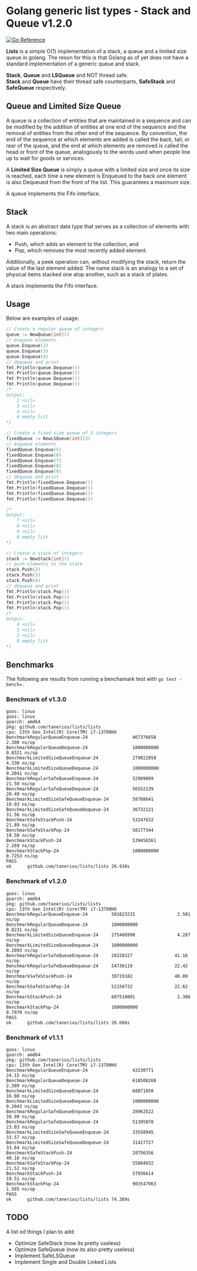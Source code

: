 # Golang generic list types - Stack and Queue v1.2.0

[![Go Reference](https://pkg.go.dev/badge/github.com/tanerius/lists.svg)](https://pkg.go.dev/github.com/tanerius/lists)

**Lists** is a simple O(1) implementation of a stack, a queue and a limited size queue in golang. 
The reson for this is that Golang as of yet does not have a standard implementation of a generic queue and stack.  
  
**Stack**, **Queue** and **LSQueue** and NOT thread safe.  
**Stack** and **Queue** have their thread safe counterparts, **SafeStack** and **SafeQueue** respectively.  

## Queue and Limited Size Queue

A queue is a collection of entities that are maintained in a sequence and can be modified by the addition of entities at one end of the sequence and the removal of entities from the other end of the sequence. By convention, the end of the sequence at which elements are added is called the back, tail, or rear of the queue, and the end at which elements are removed is called the head or front of the queue, analogously to the words used when people line up to wait for goods or services.  

A **Limited Size Queue** is simply a queue with a limited size and once its size is reached, each time a new element is Enqueued to the back one element is also Dequeued from the front of the list. This guarantees a maximum size.
  
A queue implements the Fifo interface.

## Stack 

A stack is an abstract data type that serves as a collection of elements with two main operations:

 - Push, which adds an element to the collection, and  
 - Pop, which removes the most recently added element.  
  
Additionally, a peek operation can, without modifying the stack, return the value of the last element added. The name stack is an analogy to a set of physical items stacked one atop another, such as a stack of plates.  
  
A stack implements the Fifo interface.

## Usage 
Below are examples of usage:  
  
```go
// Create a regular queue of integers
queue := NewQueue[int]()
// enqueue elements
queue.Enqueue(2)
queue.Enqueue(3)
queue.Enqueue(4)
// dequeue and print
fmt.Println(queue.Dequeue())
fmt.Println(queue.Dequeue())
fmt.Println(queue.Dequeue())
fmt.Println(queue.Dequeue())
/*
Output:
    2 <nil>
    3 <nil>
    4 <nil>
    0 empty list
*/

// Create a fixed size queue of 3 integers
fixedQueue := NewLSQueue[int](3)
// enqueue elements
fixedQueue.Enqueue(5)
fixedQueue.Enqueue(6)
fixedQueue.Enqueue(7)
fixedQueue.Enqueue(8)
fixedQueue.Enqueue(9)
// dequeue and print
fmt.Println(fixedQueue.Dequeue())
fmt.Println(fixedQueue.Dequeue())
fmt.Println(fixedQueue.Dequeue())
fmt.Println(fixedQueue.Dequeue())

/*
Output:
    7 <nil>
    8 <nil>
    9 <nil>
    0 empty list
*/

// Create a stack of integers
stack := NewStack[int]()
// push elements to the stack
stack.Push(2)
stack.Push(3)
stack.Push(4)
// dequeue and print
fmt.Println(stack.Pop())
fmt.Println(stack.Pop())
fmt.Println(stack.Pop())
fmt.Println(stack.Pop())
/*
Output:
    4 <nil>
    3 <nil>
    2 <nil>
    0 empty list
*/

```

## Benchmarks

The following are results from running a benchamark test with `go test -bench=.`

### Benchmark of v1.3.0

```
goos: linux
goos: linux
goarch: amd64
pkg: github.com/tanerius/lists/lists
cpu: 13th Gen Intel(R) Core(TM) i7-13700HX
BenchmarkRegularQueueEnqueue-24                 467376658                2.300 ns/op
BenchmarkRegularQueueDequeue-24                 1000000000               0.8321 ns/op
BenchmarkLimitedSizeQueueEnqueue-24             279022058                4.330 ns/op
BenchmarkLimitedSizeQueueDequeue-24             1000000000               0.2041 ns/op
BenchmarkRegularSafeQueueEnqueue-24             52909809                21.50 ns/op
BenchmarkRegularSafeQueueDequeue-24             56552139                20.49 ns/op
BenchmarkLimitedSizeSafeQueueEnqueue-24         58708641                19.93 ns/op
BenchmarkLimitedSizeSafeQueueDequeue-24         36732121                31.56 ns/op
BenchmarkSafeStackPush-24                       53247632                21.89 ns/op
BenchmarkSafeStackPop-24                        58177344                19.50 ns/op
BenchmarkStackPush-24                           539450361                2.269 ns/op
BenchmarkStackPop-24                            1000000000               0.7253 ns/op
PASS
ok      github.com/tanerius/lists/lists 26.910s
```

### Benchmark of v1.2.0

```
goos: linux
goarch: amd64
pkg: github.com/tanerius/lists/lists
cpu: 13th Gen Intel(R) Core(TM) i7-13700HX
BenchmarkRegularQueueEnqueue-24         501823215                2.501 ns/op
BenchmarkRegularQueueDequeue-24         1000000000               0.8231 ns/op
BenchmarkLimitedSizeQueueEnqueue-24     275466990                4.287 ns/op
BenchmarkLimitedSizeQueueDequeue-24     1000000000               0.2093 ns/op
BenchmarkRegularSafeQueueEnqueue-24     28228327                41.16 ns/op
BenchmarkRegularSafeQueueDequeue-24     54736119                22.42 ns/op
BenchmarkSafeStackPush-24               30719182                40.89 ns/op
BenchmarkSafeStackPop-24                52156732                22.62 ns/op
BenchmarkStackPush-24                   607518001                2.386 ns/op
BenchmarkStackPop-24                    1000000000               0.7070 ns/op
PASS
ok      github.com/tanerius/lists/lists 26.666s
```

### Benchmark of v1.1.1

```
goos: linux
goarch: amd64
pkg: github.com/tanerius/lists/lists
cpu: 13th Gen Intel(R) Core(TM) i7-13700HX
BenchmarkRegularQueueEnqueue-24                 43230771                24.15 ns/op
BenchmarkRegularQueueDequeue-24                 618508268                2.309 ns/op
BenchmarkLimitedSizeQueueEnqueue-24             68871850                16.00 ns/op
BenchmarkLimitedSizeQueueDequeue-24             1000000000               0.2043 ns/op
BenchmarkRegularSafeQueueEnqueue-24             28962522                39.99 ns/op
BenchmarkRegularSafeQueueDequeue-24             51305078                23.03 ns/op
BenchmarkLimitedSizeSafeQueueEnqueue-24         33558945                33.57 ns/op
BenchmarkLimitedSizeSafeQueueDequeue-24         31427727                33.64 ns/op
BenchmarkSafeStackPush-24                       28756356                40.16 ns/op
BenchmarkSafeStackPop-24                        55884932                21.52 ns/op
BenchmarkStackPush-24                           57936614                19.51 ns/op
BenchmarkStackPop-24                            903547963                1.585 ns/op
PASS
ok      github.com/tanerius/lists/lists 74.369s
```

## TODO

A list od things I plan to add:

- Optimize SafeStack (now its pretty useless)
- Optimize SafeQueue (now its also pretty useless)
- Implement SafeLSQueue 
- Implement Single and Double Linked Lists